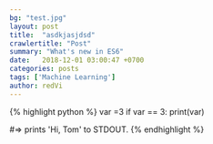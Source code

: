 ```yaml
---
bg: "test.jpg"
layout: post
title:  "asdkjasjdsd"
crawlertitle: "Post"
summary: "What's new in ES6"
date:   2018-12-01 03:00:47 +0700
categories: posts
tags: ['Machine Learning']
author: redVi
---
```




{% highlight python %}
var =3
    if var == 3:
        print(var)
        
#=> prints 'Hi, Tom' to STDOUT.
{% endhighlight %}